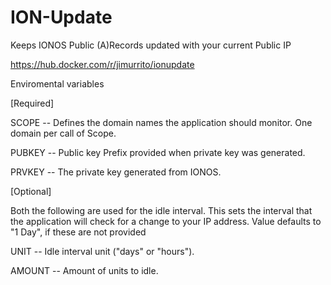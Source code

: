 # ION-Update
Keeps IONOS Public (A)Records updated with your current Public IP

https://hub.docker.com/r/jimurrito/ionupdate

Enviromental variables
  
  [Required]
  
  SCOPE -- Defines the domain names the application should monitor. One domain per call of Scope.
  
  PUBKEY -- Public key Prefix provided when private key was generated.
  
  PRVKEY -- The private key generated from IONOS.
  
  
  [Optional]
  
  Both the following are used for the idle interval. This sets the interval that the application will check for a change to your IP address.
  Value defaults to "1 Day", if these are not provided
  
  UNIT -- Idle interval unit ("days" or "hours").
  
  AMOUNT -- Amount of units to idle.
